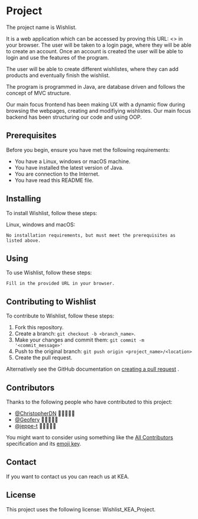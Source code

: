# Project

<!--- These are examples. See https://shields.io for others or to customize this set of shields. You might want to include dependencies, project status and licence info here --->

The project name is Wishlist. 

It is a web application which can be accessed by proving this URL: <> in your browser.
The user will be taken to a login page, where they will be able to create an account. Once an account is created the user will be able to login and use the features of the program. 

The user will be able to create different wishlistes, where they can add products and eventually finish the wishlist. 

The program is programmed in Java, are database driven and follows the concept of MVC structure.

Our main focus frontend has been making UX with a dynamic flow during browsing the webpages, creating and modifiying wishlistes. Our main focus backend has been structuring our code and using OOP. 

## Prerequisites

Before you begin, ensure you have met the following requirements:
<!--- These are just example requirements. Add, duplicate or remove as required --->

* You have a Linux, windows or macOS machine.
* You have installed the latest version of Java.
* You are connection to the Internet.
* You have read this README file.

## Installing

To install Wishlist, follow these steps:

Linux, windows and macOS:

```
No installation requirements, but must meet the prerequisites as listed above. 
```

## Using

To use Wishlist, follow these steps:

```
Fill in the provided URL in your browser.
```

## Contributing to Wishlist

<!--- If your README is long or you have some specific process or steps you want contributors to follow, consider creating a separate CONTRIBUTING.md file--->
To contribute to Wishlist, follow these steps:

1. Fork this repository.
2. Create a branch: `git checkout -b <branch_name>`.
3. Make your changes and commit them: `git commit -m '<commit_message>'`
4. Push to the original branch: `git push origin <project_name>/<location>`
5. Create the pull request.

Alternatively see the GitHub documentation
on [creating a pull request](https://help.github.com/en/github/collaborating-with-issues-and-pull-requests/creating-a-pull-request)
.

## Contributors

Thanks to the following people who have contributed to this project:

* [@ChristopherDN](https://github.com/ChristopherDN) 👊🏻👨🏻‍💻
* [@Geofery](https://github.com/Geofery) 👊🏻👨🏻‍💻
* [@jeppe-t](https://github.com/jeppe-t) 👊🏻👨🏻‍💻

You might want to consider using something like
the [All Contributors](https://github.com/all-contributors/all-contributors) specification and
its [emoji key](https://allcontributors.org/docs/en/emoji-key).

## Contact

If you want to contact us you can reach us at KEA.

## License

<!--- If you're not sure which open license to use see https://choosealicense.com/--->

This project uses the following license: Wishlist_KEA_Project.
